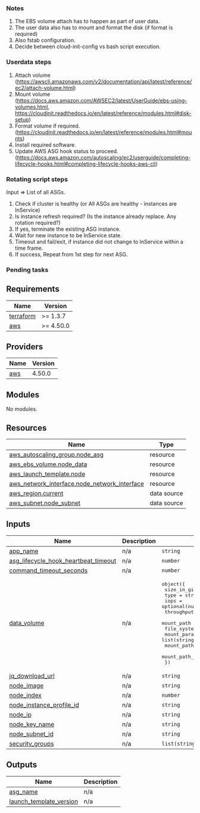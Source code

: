 
### Notes

1. The EBS volume attach has to happen as part of user data. 
2. The user data also has to mount and format the disk (if format is required)
3. Also fstab configuration. 
4. Decide between cloud-init-config vs bash script execution. 

### Userdata steps

1. Attach volume (https://awscli.amazonaws.com/v2/documentation/api/latest/reference/ec2/attach-volume.html)
2. Mount volume (https://docs.aws.amazon.com/AWSEC2/latest/UserGuide/ebs-using-volumes.html, https://cloudinit.readthedocs.io/en/latest/reference/modules.html#disk-setup)
3. Format volume if required. (https://cloudinit.readthedocs.io/en/latest/reference/modules.html#mounts) 
4. Install required software. 
5. Update AWS ASG hook status to proceed. (https://docs.aws.amazon.com/autoscaling/ec2/userguide/completing-lifecycle-hooks.html#completing-lifecycle-hooks-aws-cli) 

### Rotating script steps

Input => List of all ASGs. 

1. Check if cluster is healthy (or All ASGs are healthy - instances are InService)
2. Is instance refresh required? (Is the instance already replace. Any rotation required?)
3. If yes, terminate the existing ASG instance. 
4. Wait for new instance to be InService state.
5. Timeout and fail/exit, if instance did not change to InService within a time frame. 
6. If success, Repeat from 1st step for next ASG.

### Pending tasks

<!-- BEGIN_TF_DOCS -->
## Requirements

| Name | Version |
|------|---------|
| <a name="requirement_terraform"></a> [terraform](#requirement\_terraform) | >= 1.3.7 |
| <a name="requirement_aws"></a> [aws](#requirement\_aws) | >= 4.50.0 |

## Providers

| Name | Version |
|------|---------|
| <a name="provider_aws"></a> [aws](#provider\_aws) | 4.50.0 |

## Modules

No modules.

## Resources

| Name | Type |
|------|------|
| [aws_autoscaling_group.node_asg](https://registry.terraform.io/providers/hashicorp/aws/latest/docs/resources/autoscaling_group) | resource |
| [aws_ebs_volume.node_data](https://registry.terraform.io/providers/hashicorp/aws/latest/docs/resources/ebs_volume) | resource |
| [aws_launch_template.node](https://registry.terraform.io/providers/hashicorp/aws/latest/docs/resources/launch_template) | resource |
| [aws_network_interface.node_network_interface](https://registry.terraform.io/providers/hashicorp/aws/latest/docs/resources/network_interface) | resource |
| [aws_region.current](https://registry.terraform.io/providers/hashicorp/aws/latest/docs/data-sources/region) | data source |
| [aws_subnet.node_subnet](https://registry.terraform.io/providers/hashicorp/aws/latest/docs/data-sources/subnet) | data source |

## Inputs

| Name | Description | Type | Default | Required |
|------|-------------|------|---------|:--------:|
| <a name="input_app_name"></a> [app\_name](#input\_app\_name) | n/a | `string` | n/a | yes |
| <a name="input_asg_lifecycle_hook_heartbeat_timeout"></a> [asg\_lifecycle\_hook\_heartbeat\_timeout](#input\_asg\_lifecycle\_hook\_heartbeat\_timeout) | n/a | `number` | n/a | yes |
| <a name="input_command_timeout_seconds"></a> [command\_timeout\_seconds](#input\_command\_timeout\_seconds) | n/a | `number` | n/a | yes |
| <a name="input_data_volume"></a> [data\_volume](#input\_data\_volume) | n/a | <pre>object({<br>    size_in_gibs           = number<br>    type                   = string<br>    iops                   = optional(number)<br>    throughput_mib_per_sec = optional(number)<br>    mount_path             = string<br>    file_system_type       = string<br>    mount_params           = list(string)<br>    mount_path_owner_user  = string<br>    mount_path_owner_group = string<br>  })</pre> | n/a | yes |
| <a name="input_jq_download_url"></a> [jq\_download\_url](#input\_jq\_download\_url) | n/a | `string` | n/a | yes |
| <a name="input_node_image"></a> [node\_image](#input\_node\_image) | n/a | `string` | n/a | yes |
| <a name="input_node_index"></a> [node\_index](#input\_node\_index) | n/a | `number` | n/a | yes |
| <a name="input_node_instance_profile_id"></a> [node\_instance\_profile\_id](#input\_node\_instance\_profile\_id) | n/a | `string` | n/a | yes |
| <a name="input_node_ip"></a> [node\_ip](#input\_node\_ip) | n/a | `string` | n/a | yes |
| <a name="input_node_key_name"></a> [node\_key\_name](#input\_node\_key\_name) | n/a | `string` | n/a | yes |
| <a name="input_node_subnet_id"></a> [node\_subnet\_id](#input\_node\_subnet\_id) | n/a | `string` | n/a | yes |
| <a name="input_security_groups"></a> [security\_groups](#input\_security\_groups) | n/a | `list(string)` | n/a | yes |

## Outputs

| Name | Description |
|------|-------------|
| <a name="output_asg_name"></a> [asg\_name](#output\_asg\_name) | n/a |
| <a name="output_launch_template_version"></a> [launch\_template\_version](#output\_launch\_template\_version) | n/a |
<!-- END_TF_DOCS -->